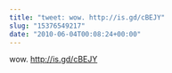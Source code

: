 ```yaml
---
title: "tweet: wow. http://is.gd/cBEJY"
slug: "15376549217"
date: "2010-06-04T00:08:24+00:00"
---
```

wow. http://is.gd/cBEJY